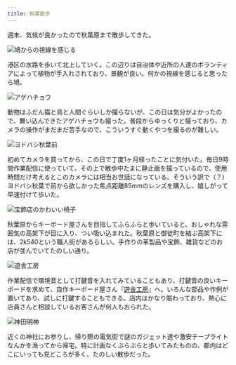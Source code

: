 ```yaml
---
title: 秋葉散歩
---
```

週末、気候が良かったので秋葉原まで散歩してきた。

![](https://lh6.googleusercontent.com/NhrE2aoYAzlIjYsu6KPVHRd-8jjU3aIyfMjnwso94tm4mQWKQDOScgFmIdWv2VfJVfJHWC9iDwVDBtMT_taS1UkgR7L54JdOw3rzvXoTp_7JnP3GiuNBjrzAc365MVaraTLXAq2MYk3qil9Ajz_owf4RXMAxg48BlFJNNuaFl4OuFHKRDRkciRafbmGN7g "鳩からの視線を感じる")

港区の水路を歩いて北上していく。この辺りは自治体や近所の人達のボランティアによって植物が手入れされており、景観が良い。何かの視線を感じると思ったら鳩。

![](https://lh5.googleusercontent.com/0vl8VDw1gmu-92Q3yBmkSmH_JaUEbeYXCZm6QnccWA7SmMu_arIeqWmp1CTiS-KUpifOo73PLGgnax-4gILtg4e1QxVqF_MXYqUWKKRMRticNMmsNOrMzmAK3P6yQnK6TgU_y-jfhFPoswHXUsjEjLZ27KvkjaxBqPRgWr5u97RTOKNsNdIZVfn8ELg6zA "アゲハチョウ")

動物はふだん猫と鳥と人間ぐらいしか撮らないが、この日は気分がよかったので、舞い込んできたアゲハチョウも撮った。普段からゆっくりと撮っており、カメラの操作がまだまだ苦手なので、こういうすぐ動くやつを撮るのが難しい。

![](https://lh4.googleusercontent.com/GabsxSHLYqTXlvnmfLoPXJAVuas0WIfBNY49-hENOzmQ6IFU-EKXIGEJ_DtKEvFS6sfxUP7Bg1TVe7YsKN6IQ_05GHgRKX_dwQ1oxGqmv9lx_3u0mYh7l7NDyyorN07lDsYLfdM3VdfthPbCUTobmGA-i5Y4YY525FfLTA2yATGMWeHXq9T0M_zCFFizZg "ヨドバシ秋葉前")

初めてカメラを買ってから、この日で丁度1ヶ月経ったことに気付いた。毎日9時間作業配信に使っていて、その上で散歩中たまに静止画を撮っているので、使用時間だけ考えるとこのカメラには相当お世話になっている。そういう訳で（？）ヨドバシ秋葉で前から欲しかった焦点距離85mmのレンズを購入し、嬉しがって早速付けて歩いた。

![](https://lh4.googleusercontent.com/0pUQ1f-tvyE-Vw0asfpsQ_foth7oWXnCwS16V8QrsFjjYEjzlXgzF6aB2Yuc9hqEqmQqWh50DhVZlkhxa9QWAoVMqF33y-w4NLOl-u219gyHKlTFjtzIwG8aoLOiJaiKOoWIEXffGA_s5D_030Cr053tnSXe1tXcfFLP5j305Wmy8W8c7hpXE7t9grbxig "宝飾店のかわいい椅子")

秋葉原からキーボード屋さんを目指してふらふらと歩いていると、おしゃれな雰囲気の高架下が目に入り、つい吸い込まれた。秋葉原と御徒町を結ぶ高架下には、2k540という職人街があるらしい。手作りの革製品や宝飾、雑貨などのお店が並んでいてたのしい通り。

![](https://lh4.googleusercontent.com/gZ-9Eo3TYbTLDivyKzqpvM9K6Ppt6JSUrl_XPUE0I6ltnkR3U0goFh_svTkistptGLwimF4dTmauLmqrPu9LQ9Gs_JXK6sQzVH3LwsSk5W_7xs-_Hxcl74zXgV9TeGsRIIdbZysbECVHgiBm0Wxc3QX1t5xaZ3dDmkYfjJ9nEyKmUHlQ2ae-uKxQy_gv5w "遊舎工房")

作業配信で環境音として打鍵音を入れてみていることもあり、打鍵音の良いキーボードを求めて、自作キーボード屋さん『[遊舎工房](https://yushakobo.jp/)』へ。いろんな部品や作例が置いてあり、試しに打鍵することもできる。店内はかなり賑わっており、熱心に店員さんと相談しているお客さんが何人もおられた。

![](https://lh3.googleusercontent.com/FMGPlYDtQYr8kUR4J6xkdWEHll4uzasYToJVjAPPUaPpNFVK-2kicrLhq5aIos2wYKFrz6f3hb896zPTMxnavocWE2EI5aCKoLkH1jrIenBS_WTw8Z05MVcSedFyIW9liDfnlpxdYfPvUGTXkQTSK3-zLhxHHJpEaZ60fp2MjfjZxyG2IjEk6eDWQO4sNg "神田明神")

近くの神社にお参りし、帰り際の電気街で謎のガジェット達や激安テープライトなんかを漁ってから帰宅。特に計画なくぶらぶらと歩いてみたものの、都内はどこにいっても見どころが多く、たのしい散歩だった。
